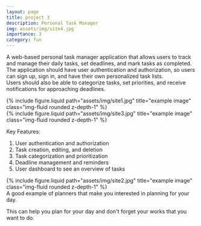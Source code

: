 ```yaml
---
layout: page
title: project 3
description: Personal Task Manager
img: assets/img/site4.jpg
importance: 3
category: fun
---
```


A web-based personal task manager application that allows users to track and manage their daily tasks, set deadlines, and mark tasks as completed. <br />
The application should have user authentication and authorization, so users can sign up, sign in, and have their own personalized task lists. <br />
Users should also be able to categorize tasks, set priorities, and receive notifications for approaching deadlines. <br />

<div class="row">
    <div class="col-sm mt-3 mt-md-0">
        {% include figure.liquid path="assets/img/site1.jpg" title="example image" class="img-fluid rounded z-depth-1" %}
    </div>
    <div class="col-sm mt-3 mt-md-0">
        {% include figure.liquid path="assets/img/site3.jpg" title="example image" class="img-fluid rounded z-depth-1" %}
    </div>
</div>

Key Features:
1. User authentication and authorization
2. Task creation, editing, and deletion
3. Task categorization and prioritization
4. Deadline management and reminders
5. User dashboard to see an overview of tasks

<div class="row justify-content-sm-center">
    <div class="col-sm-8 mt-3 mt-md-0">
        {% include figure.liquid path="assets/img/site2.jpg" title="example image" class="img-fluid rounded z-depth-1" %}
    </div>
</div>
<div class="caption">
    A good example of planners that make you interested in planning for your day.
</div>

This can help you plan for your day and don't forget your works that you want to do.
